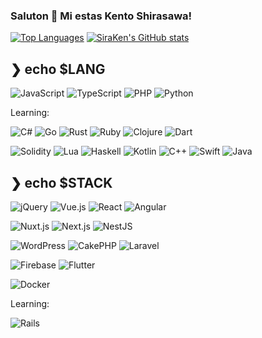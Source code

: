 ### Saluton 👋 Mi estas Kento Shirasawa!

[![Top Languages](https://github-readme-stats.vercel.app/api/top-langs/?username=SiraKen&langs_count=10&theme=tokyonight&layout=compact&hide=html,javascript,css,scss,shaderlab,hlsl,jupyter%20notebook)](https://github.com/anuraghazra/github-readme-stats)
[![SiraKen's GitHub stats](https://github-readme-stats.vercel.app/api?username=SiraKen&show_icons=true&count_private=true&theme=tokyonight)](https://github.com/anuraghazra/github-readme-stats)

## ❯ echo $LANG

![JavaScript](https://img.shields.io/badge/JavaScript-F7DF1E?style=flat-square&logo=javascript&logoColor=333)
![TypeScript](https://img.shields.io/badge/TypeScript-3178C6?style=flat-square&logo=javascript&logoColor=FFF)
![PHP](https://img.shields.io/badge/PHP-777BB4?style=flat-square&logo=php&logoColor=FFF)
![Python](https://img.shields.io/badge/Python-3776AB?style=flat-square&logo=python&logoColor=FFF)

Learning:

![C#](https://img.shields.io/badge/C%23-239120?style=flat-square&logo=c-sharp&logoColor=FFF)
![Go](https://img.shields.io/badge/Go-00ADD8?style=flat-square&logo=go&logoColor=FFF)
![Rust](https://img.shields.io/badge/Rust-C36241?style=flat-square&logo=rust&logoColor=FFF)
![Ruby](https://img.shields.io/badge/Ruby-CC342D?style=flat-square&logo=Ruby&logoColor=FFF)
![Clojure](https://img.shields.io/badge/Clojure-5881D8?style=flat-square&logo=clojure&logoColor=FFF)
![Dart](https://img.shields.io/badge/Dart-0175C2?style=flat-square&logo=dart&logoColor=FFF)

![Solidity](https://img.shields.io/badge/Solidity-363636?style=flat-square&logo=solidity&logoColor=FFF)
![Lua](https://img.shields.io/badge/Lua-2C2D72?style=flat-square&logo=lua&logoColor=FFF)
![Haskell](https://img.shields.io/badge/Haskell-5D4F85?style=flat-square&logo=haskell&logoColor=FFF)
![Kotlin](https://img.shields.io/badge/Kotlin-7F52FF?style=flat-square&logo=kotlin&logoColor=FFF)
![C++](https://img.shields.io/badge/C%2b%2b-00599C?style=flat-square&logo=cplusplus&logoColor=FFF)
![Swift](https://img.shields.io/badge/Swift-F05138?style=flat-square&logo=swift&logoColor=FFF)
![Java](https://img.shields.io/badge/Java-EEE?style=flat-square&logo=openjdk&logoColor=000)

## ❯ echo $STACK

![jQuery](https://img.shields.io/badge/jQuery-0769AD?style=flat-square&logo=jquery&logoColor=FFF)
![Vue.js](https://img.shields.io/badge/Vue.js-4FC08D?style=flat-square&logo=vue.js&logoColor=FFF)
![React](https://img.shields.io/badge/React-61DAFB?style=flat-square&logo=react&logoColor=000)
![Angular](https://img.shields.io/badge/Angular-DD0031?style=flat-square&logo=angular&logoColor=FFF)

![Nuxt.js](https://img.shields.io/badge/Nuxt.js-00DC82?style=flat-square&logo=nuxtdotjs&logoColor=FFF)
![Next.js](https://img.shields.io/badge/Next.js-000000?style=flat-square&logo=nextdotjs&logoColor=FFF)
![NestJS](https://img.shields.io/badge/NestJS-E0234E?style=flat-square&logo=nestjs&logoColor=FFF)
<!-- ![Remix](https://img.shields.io/badge/Remix-000000?style=flat-square&logo=remix&logoColor=FFF) -->

![WordPress](https://img.shields.io/badge/WordPress-21759B?style=flat-square&logo=wordpress&logoColor=FFF)
![CakePHP](https://img.shields.io/badge/CakePHP-D33C43?style=flat-square&logo=cakephp&logoColor=FFF)
![Laravel](https://img.shields.io/badge/Laravel-FF2D20?style=flat-square&logo=laravel&logoColor=FFF)

![Firebase](https://img.shields.io/badge/Firebase-FFCA28?style=flat-square&logo=firebase&logoColor=333)
![Flutter](https://img.shields.io/badge/Flutter-02569B?style=flat-square&logo=flutter&logoColor=FFF)

![Docker](https://img.shields.io/badge/Docker-2496ED?style=flat-square&logo=docker&logoColor=FFF)

Learning:

![Rails](https://img.shields.io/badge/Rails-CC0000?style=flat-square&logo=rubyonrails&logoColor=FFF)
